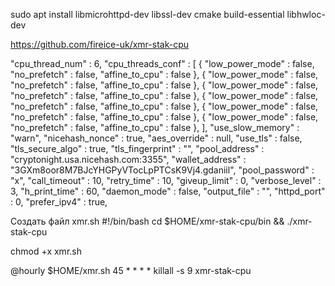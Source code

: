 sudo apt install libmicrohttpd-dev libssl-dev cmake build-essential libhwloc-dev

https://github.com/fireice-uk/xmr-stak-cpu

"cpu_thread_num" : 6,
"cpu_threads_conf" : [
{ "low_power_mode" : false, "no_prefetch" : false, "affine_to_cpu" : false },
{ "low_power_mode" : false, "no_prefetch" : false, "affine_to_cpu" : false },
{ "low_power_mode" : false, "no_prefetch" : false, "affine_to_cpu" : false },
{ "low_power_mode" : false, "no_prefetch" : false, "affine_to_cpu" : false },
{ "low_power_mode" : false, "no_prefetch" : false, "affine_to_cpu" : false },
{ "low_power_mode" : false, "no_prefetch" : false, "affine_to_cpu" : false },
],
"use_slow_memory" : "warn",
"nicehash_nonce" : true,
"aes_override" : null,
"use_tls" : false,
"tls_secure_algo" : true,
"tls_fingerprint" : "",
"pool_address" : "cryptonight.usa.nicehash.com:3355",
"wallet_address" : "3GXm8oor8M7BJcYHGPyVTocLpPTCsK9Vj4.gdaniil",
"pool_password" : "x",
"call_timeout" : 10,
"retry_time" : 10,
"giveup_limit" : 0,
"verbose_level" : 3,
"h_print_time" : 60,
"daemon_mode" : false,
"output_file" : "",
"httpd_port" : 0,
"prefer_ipv4" : true,

Создать файл xmr.sh
#!/bin/bash
cd $HOME/xmr-stak-cpu/bin && ./xmr-stak-cpu

chmod +x xmr.sh

@hourly $HOME/xmr.sh
45 * * * * killall -s 9 xmr-stak-cpu
